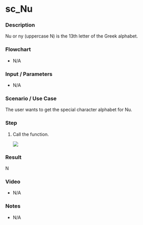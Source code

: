 # sc_Nu

### Description

Nu or ny (uppercase Ν) is the 13th letter of the Greek alphabet.

### Flowchart

- N/A 

### Input / Parameters

- N/A

### Scenario / Use Case

The user wants to get the special character alphabet for Nu.

### Step

1. Call the function.
    
    ![](../../../../document/function/SpecialCharacter/sc_Nu/sc_Nu-step-1.png?raw=true)
 
### Result

Ν
 
### Video

- N/A

<!--[![Video](http://i.imgur.com/Ot5DWAW.png)](https://youtu.be/StTqXEQ2l-Y?t=35s)-->

### Notes

- N/A